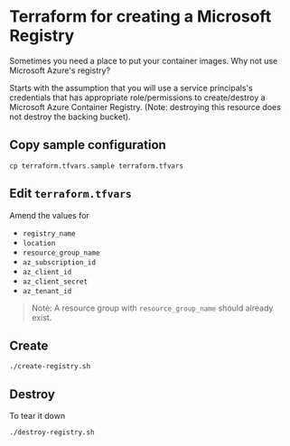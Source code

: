 # Terraform for creating a Microsoft Registry

Sometimes you need a place to put your container images.  Why not use Microsoft Azure's registry?

Starts with the assumption that you will use a service principals's credentials that has appropriate role/permissions to create/destroy a Microsoft Azure Container Registry.  (Note: destroying this resource does not destroy the backing bucket).

## Copy sample configuration

```
cp terraform.tfvars.sample terraform.tfvars
```

## Edit `terraform.tfvars`

Amend the values for

* `registry_name`
* `location`
* `resource_group_name`
* `az_subscription_id`
* `az_client_id`
* `az_client_secret`
* `az_tenant_id`

> Note: A resource group with `resource_group_name` should already exist.

## Create

```
./create-registry.sh
```

## Destroy

To tear it down

```
./destroy-registry.sh
```
